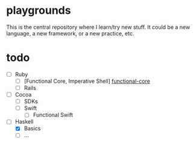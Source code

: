 # playgrounds

This is the central repository where I learn/try new stuff. It could be a new
language, a new framework, or a new practice, etc.

# todo

- [ ] Ruby
    - [ ] [Functional Core, Imperative Shell] [functional-core]
    - [ ] Rails
- [ ] Cocoa
    - [ ] SDKs
    - [ ] Swift
        - [ ] Functional Swift
- [ ] Haskell
    - [x] Basics
    - [ ] ...

[functional-core]: https://www.destroyallsoftware.com/screencasts/catalog/functional-core-imperative-shell

